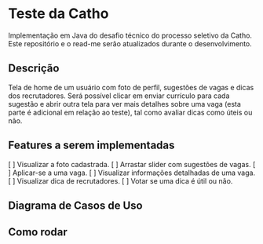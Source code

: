 # Teste da Catho
Implementação em Java do desafio técnico do processo seletivo da Catho. Este repositório e o read-me serão atualizados durante o desenvolvimento.

## Descrição
Tela de home de um usuário com foto de perfil, sugestões de vagas e dicas dos recrutadores. Será possível clicar em enviar currículo para cada sugestão e abrir outra tela para ver mais detalhes sobre uma vaga (esta parte é adicional em relação ao teste), tal como avaliar dicas como úteis ou não.

## Features a serem implementadas
[ ] Visualizar a foto cadastrada. 
[ ] Arrastar slider com sugestões de vagas.
[ ] Aplicar-se a uma vaga.
[ ] Visualizar informações detalhadas de uma vaga.
[ ] Visualizar dica de recrutadores.
[ ] Votar se uma dica é útil ou não.

## Diagrama de Casos de Uso

## Como rodar

